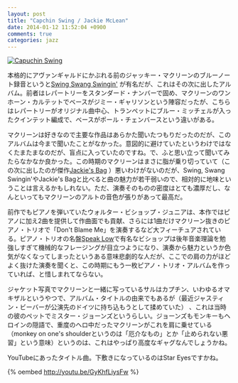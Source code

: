 ```yaml
---
layout: post
title: "Capchin Swing / Jackie McLean"
date: 2014-01-12 11:52:04 +0900
comments: true
categories: jazz
---
```

<a href="http://www.amazon.co.jp/exec/obidos/ASIN/B00006C77C/myhumangetsme-22/ref=nosim/" name="amazletlink" target="_blank"><img src="http://ecx.images-amazon.com/images/I/51Qm4grIkSL._SL160_.jpg" alt="Capuchin Swing" style="border: none;" /></a>

本格的にアヴァンギャルドにかぶれる前のジャッキー・マクリーンのブルーノート録音というと<a href="http://www.amazon.co.jp/exec/obidos/ASIN/B003ZXOEUG/myhumangetsme-22/ref=nosim/" name="amazletlink" target="_blank">Swing Swang Swingin'</a>
が有名だが、これはその次に出したアルバム。前者はレパートリーをスタンダード・ナンバーで固め、マクリーンのワンホーン・カルテットでベースがジミー・ギャリソンという陣容だったが、こちらはレパートリーがオリジナル曲中心、トランペットにブルー・ミッチェルが入ったクインテット編成で、ベースがポール・チェンバースという違いがある。

<!--more-->

マクリーンは好きなので主要な作品はあらかた聞いたつもりだったのだが、このアルバムは今まで聞いたことがなかった。意図的に避けていたというわけではなくたまたまなのだが、盲点に入っていたのですね。で、ふと思い立って聞いてみたらなかなか良かった。この時期のマクリーンはまさに脂が乗り切っていて（この次に出したのが傑作<a href="http://www.amazon.co.jp/exec/obidos/ASIN/B00007KMNP/myhumangetsme-22/ref=nosim/" name="amazletlink" target="_blank">Jackie's Bag</a>
）悪いわけがないのだが、Swing, Swang Swingin'やJackie's Bagと比べると曲の魅力が若干弱いので、相対的に地味ということは言えるかもしれない。ただ、演奏そのものの密度はとても濃厚だし、なんといってもマクリーンのアルトの音色が張りがあって最高だ。

前作でもピアノを弾いていたウォルター・ビショップ・ジュニアは、本作ではピアノに加え2曲を提供して作曲面でも貢献、さらには1曲だけマクリーン抜きのピアノ・トリオで「Don't Blame Me」を演奏するなど大フィーチュアされている。ピアノ・トリオの名盤<a href="http://www.amazon.co.jp/exec/obidos/ASIN/B00000JCVV/myhumangetsme-22/ref=nosim/" name="amazletlink" target="_blank">Speak Low</a>で有名なビショップは後年音楽理論を勉強しすぎて機械的なフレージングが目立つようになり、演奏から魅力というか色気がなくなってしまったというある意味悲劇的な人だが、ここでの肩の力がほどよく抜けた演奏を聞くと、この時期にもう一枚ピアノ・トリオ・アルバムを作っていれば、と惜しまれてならない。

ジャケット写真でマクリーンと一緒に写っているサルはカプチン、いわゆるオマキザルというやつで、アルバム・タイトルの由来でもあるが（最近ジャスティン・ビーバーが公演先のドイツに持ち込もうとして揉めていた） 、これは当時の彼のペットでミスター・ジョーンズというらしい。ジョーンズもモンキーもヘロインの隠語で、重度のヘロ中だったマクリーンがこれを肩に乗せている（monkey on one's shoulderというのは「厄介なもの」とか「止められない悪習」という意味）というのは、これはやっぱり高度なギャグなんでしょうかね。

YouTubeにあったタイトル曲。下敷きになっているのはStar Eyesですかね。

{% oembed http://youtu.be/GyKhfLiysFw %}
